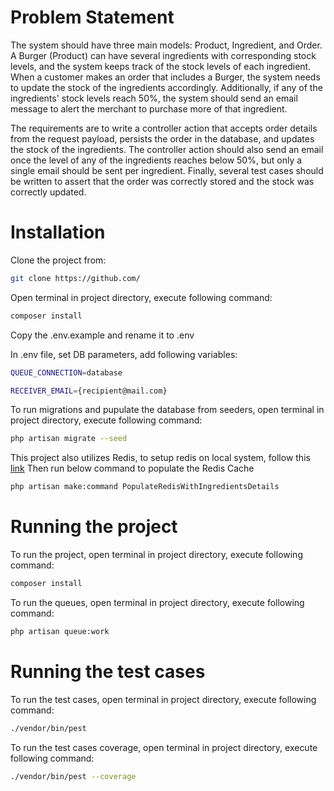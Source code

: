# Problem Statement

The system should have three main models: Product, Ingredient, and Order. A Burger (Product) can have several ingredients with corresponding stock levels, and the system keeps track of the stock levels of each ingredient. When a customer makes an order that includes a Burger, the system needs to update the stock of the ingredients accordingly. Additionally, if any of the ingredients' stock levels reach 50%, the system should send an email message to alert the merchant to purchase more of that ingredient.

The requirements are to write a controller action that accepts order details from the request payload, persists the order in the database, and updates the stock of the ingredients. The controller action should also send an email once the level of any of the ingredients reaches below 50%, but only a single email should be sent per ingredient. Finally, several test cases should be written to assert that the order was correctly stored and the stock was correctly updated.

# Installation

Clone the project from:
```bash
git clone https://github.com/
```
Open terminal in project directory, execute following command:
```bash
composer install
```

Copy the .env.example and rename it to .env

In .env file, set DB parameters, add following variables:
```bash
QUEUE_CONNECTION=database
```

```bash
RECEIVER_EMAIL={recipient@mail.com}
```


To run migrations and pupulate the database from seeders, open terminal in project directory, execute following command:
```bash
php artisan migrate --seed 
```
This project also utilizes Redis, to setup redis on local system, follow this [link](https://redis.io/docs/getting-started/installation/install-redis-on-windows/)
Then run below command to populate the Redis Cache
```bash
php artisan make:command PopulateRedisWithIngredientsDetails 
```
# Running the project

To run the project, open terminal in project directory, execute following command:
```bash
composer install
```
To run the queues, open terminal in project directory, execute following command:
```bash
php artisan queue:work
```
# Running the test cases

To run the test cases, open terminal in project directory, execute following command:
```bash
./vendor/bin/pest
```
To run the test cases coverage, open terminal in project directory, execute following command:
```bash
./vendor/bin/pest --coverage
```



